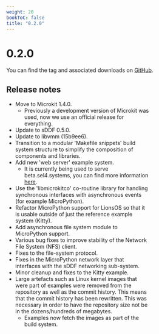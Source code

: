 ```yaml
---
weight: 20
bookToC: false
title: "0.2.0"
---
```


# 0.2.0

You can find the tag and associated downloads on [GitHub](https://github.com/au-ts/lionsos/releases/tag/0.2.0).

## Release notes

<div style="width: 75%">

* Move to Microkit 1.4.0.
    * Previously a development version of Microkit was used, now we use
      an official release for everything.
* Update to sDDF 0.5.0.
* Update to libvmm (15b9ee6).
* Transition to a modular 'Makefile snippets' build system structure to
  simplify the composition of components and libraries.
* Add new 'web server' example system.
    * It is currently being used to serve beta.sel4.systems, you can find more
      information [here](https://lionsos.org/docs/examples/webserver/).
* Use the 'libmicrokitco' co-routine library for handling synchronous interfaces
  with asynchronous events (for example MicroPython).
* Refactor MicroPython support for LionsOS so that it is usable outside of just
  the reference example system (Kitty).
* Add asynchronous file system module to MicroPython support.
* Various bug fixes to improve stability of the Network File System (NFS) client.
* Fixes to the file-system protocol.
* Fixes in the MicroPython network layer that interfaces with the sDDF networking
  sub-system.
* Minor cleanup and fixes to the Kitty example.
* Large artefacts such as Linux kernel images that were part of examples were removed
  from the repository as well as the commit history. This means that the commit history
  has been rewritten. This was necessary in order to have the repository size not be
  in the dozens/hundreds of megabytes.
    * Examples now fetch the images as part of the build system.

</div>
